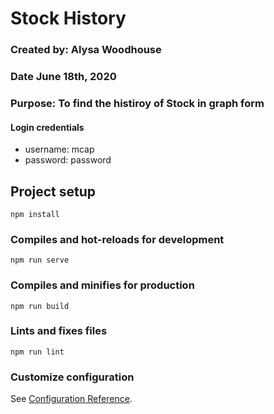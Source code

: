# Stock History
### Created by: Alysa Woodhouse
### Date June 18th, 2020
### Purpose: To find the histiroy of Stock  in graph form

#### Login credentials
- username: mcap
- password: password

## Project setup
```
npm install
```

### Compiles and hot-reloads for development
```
npm run serve
```

### Compiles and minifies for production
```
npm run build
```

### Lints and fixes files
```
npm run lint
```

### Customize configuration
See [Configuration Reference](https://cli.vuejs.org/config/).
